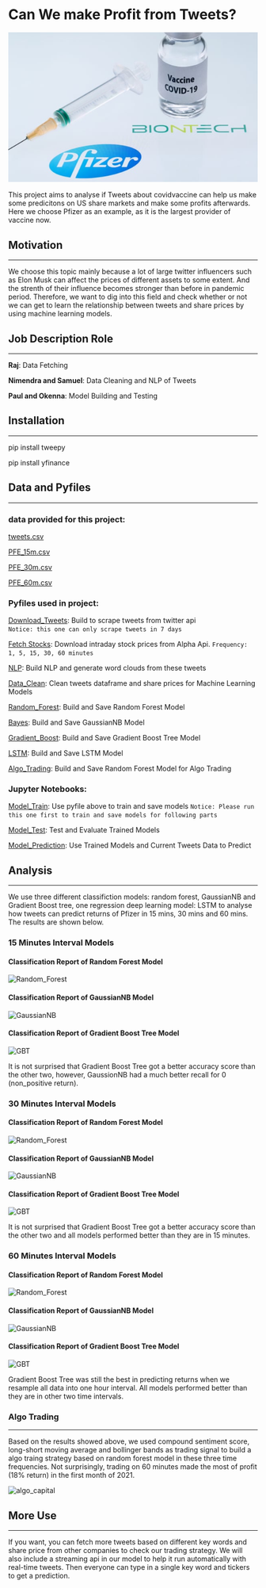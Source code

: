 # Can We make Profit from Tweets?
![Vaccine](Images/covidvaccine.jpg)

This project aims to analyse if Tweets about covidvaccine can help us make some predicitons on US share markets and make some profits afterwards. Here we choose Pfizer as an example, as it is the largest provider of vaccine now. 

## Motivation
---
We choose this topic mainly because a lot of large twitter influencers such as Elon Musk can affect the prices of different assets to some extent. And the strenth of their influence becomes stronger than before in pandemic period. Therefore, we want to dig into this field and check whether or not we can get to learn the relationship between tweets and share prices by using machine learning models. 

## Job Description Role
---
**Raj**:  Data Fetching 

**Nimendra and Samuel**: Data Cleaning and NLP of Tweets 

**Paul and Okenna**: Model Building and Testing

## Installation
---
pip install tweepy

pip install yfinance

## Data and Pyfiles 
---
### data provided for this project:

[tweets.csv](Resources/tweets.csv)

[PFE_15m.csv](Resources/Pfizer.csv)

[PFE_30m.csv](Resources/pfe_30m.csv)

[PFE_60m.csv](Resources/pfe_60m.csv)

### Pyfiles used in project:

[Download_Tweets](download_tweets.py): Build to scrape tweets from twitter api  
``` Notice: this one can only scrape tweets in 7 days ```

[Fetch Stocks](fetch_share_price.py): Download intraday stock prices from Alpha Api. ```Frequency: 1, 5, 15, 30, 60 minutes ```

[NLP](tweets_nlp.py): Build NLP and generate word clouds from these tweets

[Data_Clean](data_cleaning.py): Clean tweets dataframe and share prices for Machine Learning Models

[Random_Forest](Machine_Learning_Models/random_forest.py): Build and Save Random Forest Model

[Bayes](Machine_Learning_Models/gnb.py): Build and Save GaussianNB Model

[Gradient_Boost](Machine_Learning_Models/gradient_boost.py): Build and Save Gradient Boost Tree Model

[LSTM](Machine_Learning_Models/rnn.py): Build and Save LSTM Model

[Algo_Trading](algo_trading.py): Build and Save Random Forest Model for Algo Trading

### Jupyter Notebooks:

[Model_Train](project_model_train.ipynb): Use pyfile above to train and save models
``` Notice: Please run this one first to train and save models for following parts ```

[Model_Test](project_model_evaluation.ipynb): Test and Evaluate Trained Models

[Model_Prediction](project_model_prediction.ipynb): Use Trained Models and Current Tweets Data to Predict 

## Analysis
---

We use three different classifiction models: random forest, GaussianNB and Gradient Boost tree, one regression deep learning model: LSTM to analyse how tweets can predict returns of Pfizer in 15 mins, 30 mins and 60 mins. The results are shown below.

### 15 Minutes Interval Models

#### Classification Report of Random Forest Model

![Random_Forest](Images/rf_15.png)

#### Classification Report of GaussianNB Model

![GaussianNB](Images/gnb_15.png)

#### Classification Report of Gradient Boost Tree Model

![GBT](Images/gbt_15.png)

It is not surprised that Gradient Boost Tree got a better accuracy score than the other two, however, GaussionNB had a much better recall for 0 (non_positive return). 

### 30 Minutes Interval Models

#### Classification Report of Random Forest Model

![Random_Forest](Images/rf_30.png)

#### Classification Report of GaussianNB Model

![GaussianNB](Images/gnb_30.png)

#### Classification Report of Gradient Boost Tree Model

![GBT](Images/gbt_30.png)

It is not surprised that Gradient Boost Tree got a better accuracy score than the other two and all models performed better than they are in 15 minutes. 

### 60 Minutes Interval Models

#### Classification Report of Random Forest Model

![Random_Forest](Images/rf_60.png)

#### Classification Report of GaussianNB Model

![GaussianNB](Images/gnb_60.png)

#### Classification Report of Gradient Boost Tree Model

![GBT](Images/gbt_60.png)

Gradient Boost Tree was still the best in predicting returns when we resample all data into one hour interval. All models performed better than they are in other two time intervals. 

### Algo Trading
---
Based on the results showed above, we used compound sentiment score, long-short moving average and bollinger bands as trading signal to build a algo traing strategy based on random forest model in these three time frequencies. Not surprisingly, trading on 60 minutes made the most of profit (18% return) in the first month of 2021. 

![algo_capital](Images/bokeh_plot.png)

## More Use
---

If you want, you can fetch more tweets based on different key words and share price from other companies to check our trading strategy. We will also include a streaming api in our model to help it run automatically with real-time tweets. Then everyone can type in a single key word and tickers to get a prediction. 
